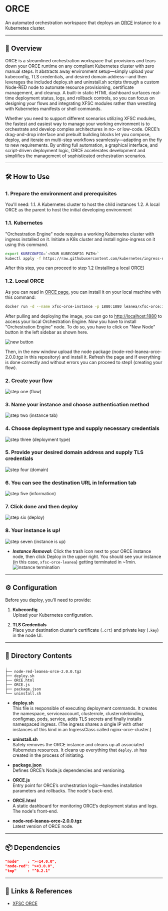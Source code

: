 # ORCE

An automated orchestration workspace that deploys an [ORCE](https://github.com/eclipse-xfsc/orchestration-engine)  instance to a Kubernetes cluster.

---

## 🚀 Overview

ORCE is a streamlined orchestration workspace that provisions and tears down your ORCE runtime on any compliant Kubernetes cluster with zero manual steps. It abstracts away environment setup—simply upload your kubeconfig, TLS credentials, and desired domain address—and then leverages the included deploy.sh and uninstall.sh scripts through a custom Node-RED node to automate resource provisioning, certificate management, and cleanup. A built-in static HTML dashboard surfaces real‐time deployment status, logs, and rollback controls, so you can focus on designing your flows and integrating XFSC modules rather than wrestling with Kubernetes manifests or shell commands.

Whether you need to support different scenarios utilizing XFSC modules, the fastest and easiest way to manage your working environment is to orchestrate and develop complex architectures in no- or low-code. ORCE’s drag-and-drop interface and prebuilt building blocks let you compose, deploy, and iterate on multi-step workflows seamlessly—adapting on the fly to new requirements. By uniting full automation, a graphical interface, and script-driven deployment logic, ORCE accelerates development and simplifies the management of sophisticated orchestration scenarios.

---

## 🛠️ How to Use
### 1. Prepare the environment and prerequisites
You'll need:
1.1. A Kubernetes cluster to host the child instances
1.2. A local ORCE as the parent to host the initial developing environment
### 1.1. Kubernetes
"Orchestration Engine" node requires a working Kubernetes cluster with ingress installed on it. Initiate a K8s cluster and install nginx-ingress on it using this command.
```bash
export KUBECONFIG=`<YOUR KUBECONFIG PATH>`
kubectl apply -f https://raw.githubusercontent.com/kubernetes/ingress-nginx/controller-v1.12.3/deploy/static/provider/cloud/deploy.yaml
```
After this step, you can proceed to step 1.2 (Installing a local ORCE)
### 1.2. Local ORCE
As you can read in [ORCE page](https://github.com/eclipse-xfsc/orchestration-engine), you can install it on your local machine with this command:
```bash
docker run -d --name xfsc-orce-instance -p 1880:1880 leanea/xfsc-orce:1.0.8  # ORCE 1.0.8 latest as of June, 2025.
```
After pulling and deploying the image, you can go to [http://localhost:1880](http://localhost:1880) to access your local Orchestration Engine. Now you have to install "Orchestration Engine" node. To do so, you have to click on "New Node" button in the left sidebar as shown here.

![new button](https://github.com/LEANEAGmbH/magic-module-builder/blob/main/ORCE/docImages/photo_2025-06-12_18-16-42.jpg?raw=true)

Then, in the new window upload the node package (node-red-leanea-orce-2.0.0.tgz in this repository) and install it. Refresh the page and if everything is done correctly and without errors you can proceed to step1 (creating your flow).
### 2. Create your flow
![step one (flow)](https://github.com/LEANEAGmbH/magic-module-builder/blob/main/ORCE/docImages/photo_2_2025-06-12_15-30-18.jpg?raw=true)
### 3. Name your instance and choose authentication method
![step two (instance tab)](https://github.com/LEANEAGmbH/magic-module-builder/blob/main/ORCE/docImages/photo_7_2025-06-12_15-30-18.jpg?raw=true)
### 4. Choose deployment type and supply necessary credentials
![step three (deployment type)](https://github.com/LEANEAGmbH/magic-module-builder/blob/main/ORCE/docImages/photo_5_2025-06-12_15-30-18.jpg?raw=true)
### 5. Provide your desired domain address and supply TLS credentials
![step four (domain)](https://github.com/LEANEAGmbH/magic-module-builder/blob/main/ORCE/docImages/photo_8_2025-06-12_15-30-18.jpg?raw=true)
### 6. You can see the destination URL in Information tab
![step five (information)](https://github.com/LEANEAGmbH/magic-module-builder/blob/main/ORCE/docImages/photo_1_2025-06-12_15-30-18.jpg?raw=true)
### 7. Click done and then deploy
![step six (deploy)](https://github.com/LEANEAGmbH/magic-module-builder/blob/main/ORCE/docImages/photo_4_2025-06-12_15-30-18.jpg?raw=true)
### 8. Your instance is up!
![step seven (instance is up)](https://github.com/LEANEAGmbH/magic-module-builder/blob/main/ORCE/docImages/photo_3_2025-06-12_15-30-18.jpg?raw=true)

- ***Instance Removal:*** Click the trash icon next to your ORCE instance node, then click Deploy in the upper right. You should see your instance (in this case, `xfsc-orce-leanea`) getting terminated in ~1min.
![instance termination](https://github.com/LEANEAGmbH/magic-module-builder/blob/main/ORCE/docImages/terminating.jpg?raw=true)

---

## ⚙️ Configuration

Before you deploy, you’ll need to provide:

1. **Kubeconfig**  
   Upload your Kubernetes configuration.

2. **TLS Credentials**  
   Place your destination cluster’s certificate (`.crt`) and private key (`.key`) in the node UI.

---

## 📁 Directory Contents
```
.
├── node-red-leanea-orce-2.0.0.tgz
├── deploy.sh
├── ORCE.html
├── ORCE.js
├── package.json
└── uninstall.sh
```

- **deploy.sh**  
  This file is responsible of executing deployment commands. It creates the namespace, serviceaccount, clusterrole, clusterrolebinding, configmap, pods, service, adds TLS secrets and finally installs namespaced ingress. (The ingress shares a single IP with other instances of this kind in an IngressClass called nginx-orce-cluster.)

- **uninstall.sh**  
  Safely removes the ORCE instance and cleans up all associated Kubernetes resources. It cleans up everything that `deploy.sh` has created in the process of initiating.

- **package.json**  
  Defines ORCE’s Node.js dependencies and versioning.

- **ORCE.js**  
  Entry point for ORCE’s orchestration logic—handles installation parameters and rollbacks. The node's back-end.

- **ORCE.html**  
  A static dashboard for monitoring ORCE’s deployment status and logs. The node's front-end.

- **node-red-leanea-orce-2.0.0.tgz**  
  Latest version of ORCE node.

---

## 📦 Dependencies

```json
"node"    : ">=14.0.0",
"node-red": ">=3.0.0",
"tmp"     : "^0.2.1"
```

---

## 🔗 Links & References

- [XFSC ORCE](https://github.com/eclipse-xfsc/orchestration-engine)  

